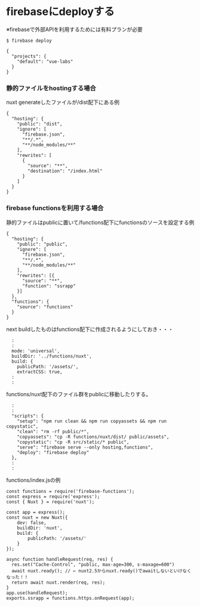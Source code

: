 # firebaseにdeployする
※firebaseで外部APIを利用するためには有料プランが必要

```
$ firebase deploy
```
``` [.firebaserc]
{
  "projects": {
    "default": "vue-labs"
  }
}
```

### 静的ファイルをhostingする場合
nuxt generateしたファイルが/dist配下にある例
``` [firebase.json]
{
  "hosting": {
    "public": "dist",
    "ignore": [
      "firebase.json",
      "**/.*",
      "**/node_modules/**"
    ],
    "rewrites": [
      {
        "source": "**",
        "destination": "/index.html"
      }
    ]
  }
}
```

### firebase functionsを利用する場合
静的ファイルはpublicに置いて/functions配下にfunctionsのソースを設定する例
```  [firebase.json]
{
  "hosting": {
    "public": "public",
    "ignore": [
      "firebase.json",
      "**/.*",
      "**/node_modules/**"
    ],
    "rewrites": [{
      "source": "**",
      "function": "ssrapp"
    }]
  },
  "functions": {
    "source": "functions"
  }
}
```

next buildしたものはfunctions配下に作成されるようにしておき・・・
``` [src/nuxt.config.js]
  :
  :
  mode: 'universal',
  buildDir: '../functions/nuxt',
  build: {
    publicPath: '/assets/',
    extractCSS: true,
  :
  :
```

functions/nuxt配下のファイル群をpublicに移動したりする。
```  [package.json]
  :
  :
  "scripts": {
    "setup": "npm run clean && npm run copyassets && npm run copystatic",
    "clean": "rm -rf public/*",
    "copyassets": "cp -R functions/nuxt/dist/ public/assets",
    "copystatic": "cp -R src/static/* public",
    "serve": "firebase serve --only hosting,functions",
    "deploy": "firebase deploy"
  },
  :
  :
```

functions/index.jsの例
``` [functions/index.js]
const functions = require('firebase-functions');
const express = require('express');
const { Nuxt } = require('nuxt');

const app = express();
const nuxt = new Nuxt({
    dev: false,
    buildDir: 'nuxt',
    build: {
        publicPath: '/assets/'
    }
});

async function handleRequest(req, res) {
  res.set("Cache-Control", "public, max-age=300, s-maxage=600")
  await nuxt.ready(); // ← nuxt2.5からnuxt.ready()でawaitしないといけなくなった！！
  return await nuxt.render(req, res);
}
app.use(handleRequest);
exports.ssrapp = functions.https.onRequest(app);
```


